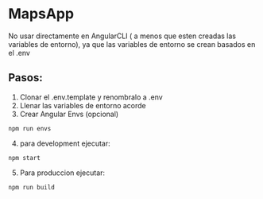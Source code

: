 # MapsApp

No usar directamente en AngularCLI ( a menos que esten creadas las variables de entorno), ya que las variables de entorno se crean basados en el .env

##  Pasos:
1. Clonar el .env.template y renombralo a .env
2. Llenar las variables de entorno acorde
3. Crear Angular Envs (opcional)

```
npm run envs
```

4. para development ejecutar:

```
npm start
```

5. Para produccion ejecutar: 
```
npm run build
```
